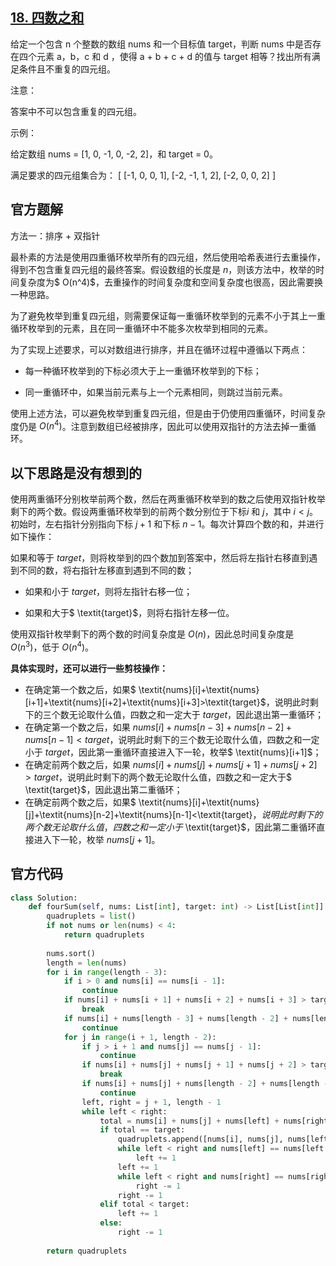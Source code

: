 ## [18. 四数之和](https://leetcode-cn.com/problems/4sum/)

给定一个包含 n 个整数的数组 nums 和一个目标值 target，判断 nums 中是否存在四个元素 a，b，c 和 d ，使得 a + b + c + d 的值与 target 相等？找出所有满足条件且不重复的四元组。



注意：

答案中不可以包含重复的四元组。



示例：

给定数组 nums = [1, 0, -1, 0, -2, 2]，和 target = 0。

满足要求的四元组集合为：
[
  [-1,  0, 0, 1],
  [-2, -1, 1, 2],
  [-2,  0, 0, 2]
]

## 官方题解

方法一：排序 + 双指针


最朴素的方法是使用四重循环枚举所有的四元组，然后使用哈希表进行去重操作，得到不包含重复四元组的最终答案。假设数组的长度是 $n$，则该方法中，枚举的时间复杂度为$ O(n^4)$，去重操作的时间复杂度和空间复杂度也很高，因此需要换一种思路。

为了避免枚举到重复四元组，则需要保证每一重循环枚举到的元素不小于其上一重循环枚举到的元素，且在同一重循环中不能多次枚举到相同的元素。

为了实现上述要求，可以对数组进行排序，并且在循环过程中遵循以下两点：

- 每一种循环枚举到的下标必须大于上一重循环枚举到的下标；

- 同一重循环中，如果当前元素与上一个元素相同，则跳过当前元素。

使用上述方法，可以避免枚举到重复四元组，但是由于仍使用四重循环，时间复杂度仍是 $O(n^4)$。注意到数组已经被排序，因此可以使用双指针的方法去掉一重循环。

## 以下思路是没有想到的

使用两重循环分别枚举前两个数，然后在两重循环枚举到的数之后使用双指针枚举剩下的两个数。假设两重循环枚举到的前两个数分别位于下标$i$ 和 $j$，其中 $i<j$。初始时，左右指针分别指向下标 $j+1$ 和下标 $n-1$。每次计算四个数的和，并进行如下操作：

如果和等于 $\textit{target}$，则将枚举到的四个数加到答案中，然后将左指针右移直到遇到不同的数，将右指针左移直到遇到不同的数；

- 如果和小于 $\textit{target}$，则将左指针右移一位；

- 如果和大于$ \textit{target}$，则将右指针左移一位。

使用双指针枚举剩下的两个数的时间复杂度是 $O(n)$，因此总时间复杂度是 $O(n^3)$，低于 $O(n^4)$。

**具体实现时，还可以进行一些剪枝操作：**

- 在确定第一个数之后，如果$ \textit{nums}[i]+\textit{nums}[i+1]+\textit{nums}[i+2]+\textit{nums}[i+3]>\textit{target}$，说明此时剩下的三个数无论取什么值，四数之和一定大于 $\textit{target}$，因此退出第一重循环；
- 在确定第一个数之后，如果 $\textit{nums}[i]+\textit{nums}[n-3]+\textit{nums}[n-2]+\textit{nums}[n-1]<\textit{target}$，说明此时剩下的三个数无论取什么值，四数之和一定小于 $\textit{target}$，因此第一重循环直接进入下一轮，枚举$ \textit{nums}[i+1]$；
- 在确定前两个数之后，如果 $\textit{nums}[i]+\textit{nums}[j]+\textit{nums}[j+1]+\textit{nums}[j+2]>\textit{target}$，说明此时剩下的两个数无论取什么值，四数之和一定大于$ \textit{target}$，因此退出第二重循环；
- 在确定前两个数之后，如果$ \textit{nums}[i]+\textit{nums}[j]+\textit{nums}[n-2]+\textit{nums}[n-1]<\textit{target}$，说明此时剩下的两个数无论取什么值，四数之和一定小于$ \textit{target}$，因此第二重循环直接进入下一轮，枚举 $\textit{nums}[j+1]$。

## 官方代码

```python
class Solution:
    def fourSum(self, nums: List[int], target: int) -> List[List[int]]:
        quadruplets = list()
        if not nums or len(nums) < 4:
            return quadruplets
        
        nums.sort()
        length = len(nums)
        for i in range(length - 3):
            if i > 0 and nums[i] == nums[i - 1]:
                continue
            if nums[i] + nums[i + 1] + nums[i + 2] + nums[i + 3] > target:
                break
            if nums[i] + nums[length - 3] + nums[length - 2] + nums[length - 1] < target:
                continue
            for j in range(i + 1, length - 2):
                if j > i + 1 and nums[j] == nums[j - 1]:
                    continue
                if nums[i] + nums[j] + nums[j + 1] + nums[j + 2] > target:
                    break
                if nums[i] + nums[j] + nums[length - 2] + nums[length - 1] < target:
                    continue
                left, right = j + 1, length - 1
                while left < right:
                    total = nums[i] + nums[j] + nums[left] + nums[right]
                    if total == target:
                        quadruplets.append([nums[i], nums[j], nums[left], nums[right]])
                        while left < right and nums[left] == nums[left + 1]:
                            left += 1
                        left += 1
                        while left < right and nums[right] == nums[right - 1]:
                            right -= 1
                        right -= 1
                    elif total < target:
                        left += 1
                    else:
                        right -= 1
        
        return quadruplets

```

